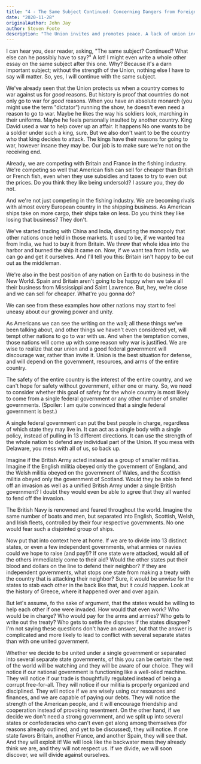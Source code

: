 ```yaml
---
title: "4 - The Same Subject Continued: Concerning Dangers from Foreign Force and Influence"
date: "2020-11-28"
originalAuthor: John Jay
author: Steven Foote
description: "The Union invites and promotes peace. A lack of union invites war."
---
```


I can hear you, dear reader, asking, "The same subject? Continued? What else can he
possibly have to say?" A lot! I might even write a whole other essay on the same
subject after this one. Why? Because it's a darn important subject; without the
strength of the Union, nothing else I have to say will matter. So, yes, I will
continue with the same subject.

We've already seen that the Union protects us when a country comes to war against us for
_good_ reasons. But history is proof that countries do not only go to war for _good_ reasons.
When you have an absolute monarch (you might use the term "dictator") running the show, he
doesn't even need a reason to go to war. Maybe he likes the way his soldiers look, marching
in their uniforms. Maybe he feels personally insulted by another country. King David used a war
to help cover up an affair. It happens No one wants to be a soldier under such a king, sure.
But we also don't want to be the country who that king decides to attack. The kings have their
reasons for going to war, however insane they may be. Our job is to make sure we're not on
the receiving end.

Already, we are competing with Britain and France in the fishing industry. We're competing so well
that American fish can sell for cheaper than British or French fish, even when they use subsidies and
taxes to try to even out the prices. Do you think they like being undersold? I assure you, they do not.

And we're not just competing in the fishing industry. We are becoming rivals with almost every European
country in the shipping business. As American ships take on more cargo, their ships take on less. Do
you think they like losing that business? They don't.

We've started trading with China and India, disrupting the monopoly that other nations once held in
those markets. It used to be, if we wanted tea from India, we had to buy it from Britain. We threw
that whole idea into the harbor and burned the ship it came on. Now, if we want tea from India, we
can go and get it ourselves. And I'll tell you this: Britain isn't happy to be cut out as the
middleman.

We're also in the best position of any nation on Earth to do business in the New World. Spain and
Britain aren't going to be happy when we take all their business from Mississippi and Saint
Lawrence. But, hey, we're close and we can sell for cheaper. What're you gonna do?

We can see from these examples how other nations may start to feel uneasy about our growing
power and unity.

As Americans we can see the writing on the wall; all these things we've been talking about,
and other things we haven't even considered yet, will tempt other nations to go to war with
us. And when the temptation comes, those nations will come up with some reason why war is
justified. We are wise to realize that our union and a good federal government will
discourage war, rather than invite it. Union is the best situation for defense, and will
depend on the government, resources, and arms of the entire country.

The safety of the entire country is the interest of the entire country, and we can't hope for
safety without government, either one or many. So, we need to consider whether this goal of
safety for the whole country is most likely to come from a single federal government or
any other number of smaller governments. (Spoiler: I am quite convinced that a single federal
government is best.)

A single federal government can put the best people in charge, regardless of which state they
may live in. It can act as a single body with a single policy, instead of pulling in 13 different
directions. It can use the strength of the whole nation to defend any individual part of the Union.
If you mess with Delaware, you mess with all of us, so back up.

Imagine if the British Army acted instead as a group of smaller militias. Imagine if the English
militia obeyed only the government of England, and the Welsh militia obeyed on the government
of Wales, and the Scottish militia obeyed only the government of Scotland. Would they be able to
fend off an invasion as well as a unified British Army under a single British government? I doubt
they would even be able to agree that they all wanted to fend off the invasion.

The British Navy is renowned and feared throughout the world. Imagine the same number of boats and
men, but separated into English, Scottish, Welsh, and Irish fleets, controlled by their four
respective governments. No one would fear such a disjointed group of ships.

Now put that into context here at home. If we are to divide into 13 distinct states, or even a few
independent governments, what armies or navies could we hope to raise (and pay!)? If one state were
attacked, would all of the others immediately come to their aid? Would the other states put their
blood and dollars on the line to defend their neighbor? If they are independent governments, what
stops one state from making a treaty with the country that is attacking their neighbor? Sure, it
would be unwise for the states to stab each other in the back like that, but it could happen. Look
at the history of Greece, where it happened over and over again.

But let's assume, fo the sake of argument, that the states would be willing to help each other
if one were invaded. How would that even work? Who would be in charge? Who would pay for the
arms and armies? Who gets to write out the treaty? Who gets to settle the disputes if the states
disagree? I'm not saying these questions don't have an answer, but that the answer is complicated
and more likely to lead to conflict with several separate states than with one united government.

Whether we decide to be united under a single government or separated into several separate state
governments, of this you can be certain: the rest of the world will be watching and they will
be aware of our choice. They will notice if our national government is functioning like a
well-oiled machine. They will notice if our trade is thoughtfully regulated instead of
being a corrupt free-for-all. They will notice if our militia is properly organized and
disciplined. They will notice if we are wisely using our resources and finances, and we are capable
of paying our debts. They will notice the strength of the American people, and it will encourage
friendship and cooperation instead of provoking resentment. On the other hand, if we decide we don't
need a strong government, and we split up into several states or confederacies who can't even get
along among themselves (for reasons already outlined, and yet to be discussed), they will notice.
If one state favors Britain, another France, and another Spain, they will see that. And
they will exploit it! We will look like the backwater mess they already think we are, and they will
not respect us. If we divide, we will soon discover, we will divide against ourselves.
